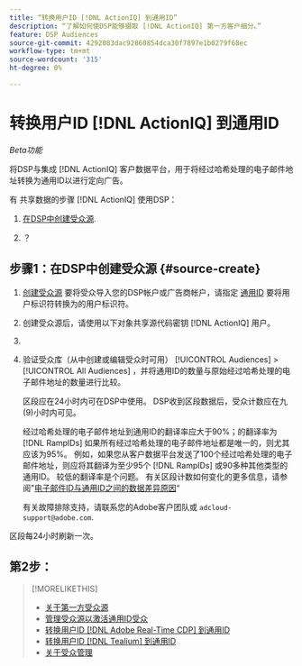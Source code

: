```yaml
---
title: “转换用户ID [!DNL ActionIQ] 到通用ID”
description: “了解如何使DSP能够摄取 [!DNL ActionIQ] 第一方客户细分。”
feature: DSP Audiences
source-git-commit: 4292083dac92860854dca30f7897e1b0279f68ec
workflow-type: tm+mt
source-wordcount: '315'
ht-degree: 0%

---
```


# 转换用户ID [!DNL ActionIQ] 到通用ID

*Beta功能*

将DSP与集成 [!DNL ActionIQ] 客户数据平台，用于将经过哈希处理的电子邮件地址转换为通用ID以进行定向广告。

有 <!-- NN --> 共享数据的步骤 [!DNL ActionIQ] 使用DSP：

1. [在DSP中创建受众源](#source-create).

1. ？

## 步骤1：在DSP中创建受众源 {#source-create}

1. [创建受众源](source-manage.md) 要将受众导入您的DSP帐户或广告商帐户，请指定 [通用ID](source-about.md) 要将用户标识符转换为的用户标识符。

1. 创建受众源后，请使用以下对象共享源代码密钥 [!DNL ActionIQ] 用户。

1. 
   <!-- ActionIQ-specific step(s) -->

1. 验证受众库（从中创建或编辑受众时可用） [!UICONTROL Audiences] > [!UICONTROL All Audiences] ，并将通用ID的数量与原始经过哈希处理的电子邮件地址的数量进行比较。

   区段应在24小时内可在DSP中使用。 DSP收到区段数据后，受众计数应在九(9)小时内可见。

   经过哈希处理的电子邮件地址到通用ID的翻译率应大于90%；的翻译率为 [!DNL RampIDs] 如果所有经过哈希处理的电子邮件地址都是唯一的，则尤其应该为95%。 例如，如果您从客户数据平台发送了100个经过哈希处理的电子邮件地址，则应将其翻译为至少95个 [!DNL RampIDs] 或90多种其他类型的通用ID。 较低的翻译率是个问题。 有关区段计数如何变化的更多信息，请参阅&quot;[电子邮件ID与通用ID之间的数据差异原因](#universal-ids-data-variances)“

   有关故障排除支持，请联系您的Adobe客户团队或 `adcloud-support@adobe.com`.

区段每24小时刷新一次。

## 第2步：

>[!MORELIKETHIS]
>
>* [关于第一方受众源](/help/dsp/audiences/sources/source-about.md)
>* [管理受众源以激活通用ID受众](source-manage.md)
>* [转换用户ID [!DNL Adobe Real-Time CDP] 到通用ID](/help/dsp/audiences/sources/source-adobe-rtcdp.md)
>* [转换用户ID [!DNL Tealium] 到通用ID](/help/dsp/audiences/sources/source-tealium.md)
>* [关于受众管理](/help/dsp/audiences/audience-about.md)
